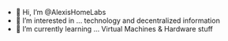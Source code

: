 - 👋 Hi, I’m @AlexisHomeLabs
- 👀 I’m interested in ... technology and decentralized information
- 🌱 I’m currently learning ... Virtual Machines & Hardware stuff



<!---
AlexisHomeLabs/AlexisHomeLabs is a ✨ special ✨ repository because its `README.md` (this file) appears on your GitHub profile.
You can click the Preview link to take a look at your changes.
--->
